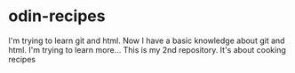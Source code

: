 # odin-recipes
I'm trying to learn git and html.
Now I have a basic knowledge about git and html.
I'm trying to learn more...
This is my 2nd repository.
It's about cooking recipes
